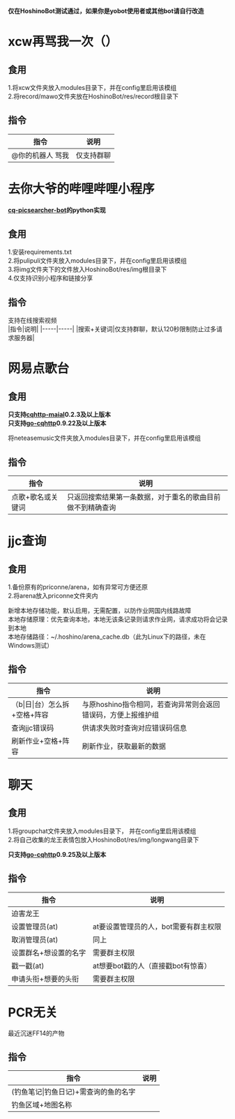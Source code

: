 **仅在HoshinoBot测试通过，如果你是yobot使用者或其他bot请自行改造**
# xcw再骂我一次（）
## 食用
1.将xcw文件夹放入modules目录下，并在config里启用该模组  
2.将record/mawo文件夹放在HoshinoBot/res/record根目录下  
## 指令
|指令|说明|
|-----|-----|
|@你的机器人 骂我|仅支持群聊|  

# 去你大爷的哔哩哔哩小程序
#### [cq-picsearcher-bot](https://github.com/Tsuk1ko/cq-picsearcher-bot)的python实现
## 食用
1.安装requirements.txt  
2.将pulipuli文件夹放入modules目录下，并在config里启用该模组  
3.将img文件夹下的文件放入HoshinoBot/res/img根目录下  
4.仅支持识别小程序和链接分享  
## 指令  
支持在线搜索视频    
|指令|说明|
|-----|-----|
|搜索+关键词|仅支持群聊，默认120秒限制防止过多请求服务器|  

# 网易点歌台
## 食用
**只支持[cqhttp-maial](https://github.com/yyuueexxiinngg/cqhttp-mirai)0.2.3及以上版本**  
**只支持[go-cqhttp](https://github.com/Mrs4s/go-cqhttp)0.9.22及以上版本**  

将neteasemusic文件夹放入modules目录下，并在config里启用该模组  
## 指令  
|指令|说明|
|-----|-----|
|点歌+歌名或关键词|只返回搜索结果第一条数据，对于重名的歌曲目前做不到精确查询|  

# jjc查询  
## 食用
1.备份原有的priconne/arena，如有异常可方便还原  
2.将arena放入priconne文件夹内  

新增本地存储功能，默认启用，无需配置，以防作业网国内线路故障  
本地存储原理：优先查询本地，本地无该条记录则请求作业网，请求成功将会记录到本地  
本地存储路径：~/.hoshino/arena_cache.db（此为Linux下的路径，未在Windows测试）

## 指令  
|指令|说明|
|-----|-----|
|（b\|日\|台）怎么拆+空格+阵容|与原hoshino指令相同，若查询异常则会返回错误码，方便上报维护组|  
|查询jjc错误码|供请求失败时查询对应错误码信息|  
|刷新作业+空格+阵容|刷新作业，获取最新的数据|  

# 聊天
## 食用  
1.将groupchat文件夹放入modules目录下， 并在config里启用该模组  
2.将自己收集的龙王表情包放入HoshinoBot/res/img/longwang目录下  

**只支持[go-cqhttp](https://github.com/Mrs4s/go-cqhttp)0.9.25及以上版本**  

## 指令  
|指令|说明|
|-----|-----|  
|迫害龙王||  
|设置管理员(at)|at要设置管理员的人，bot需要有群主权限|  
|取消管理员(at)|同上|  
|设置群名+想设置的名字|需要群主权限|  
|戳一戳(at)|at想要bot戳的人（直接戳bot有惊喜）|  
|申请头衔+想要的头衔|需要群主权限|  

# PCR无关
最近沉迷FF14的产物  
## 指令  
|指令|说明|
|-----|-----|
|(钓鱼笔记\|钓鱼日记)+需查询的鱼的名字||
|钓鱼区域+地图名称||
